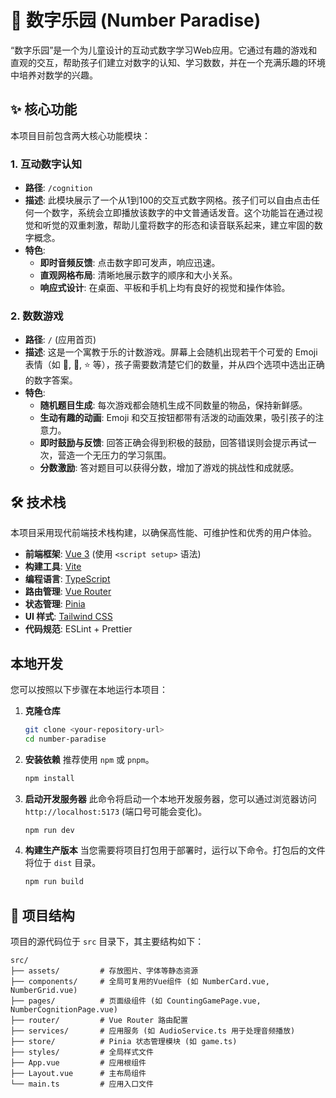 # 🚀 数字乐园 (Number Paradise)

“数字乐园”是一个为儿童设计的互动式数字学习Web应用。它通过有趣的游戏和直观的交互，帮助孩子们建立对数字的认知、学习数数，并在一个充满乐趣的环境中培养对数学的兴趣。

## ✨ 核心功能

本项目目前包含两大核心功能模块：

### 1. 互动数字认知

- **路径**: `/cognition`
- **描述**: 此模块展示了一个从1到100的交互式数字网格。孩子们可以自由点击任何一个数字，系统会立即播放该数字的中文普通话发音。这个功能旨在通过视觉和听觉的双重刺激，帮助儿童将数字的形态和读音联系起来，建立牢固的数字概念。
- **特色**:
    - **即时音频反馈**: 点击数字即可发声，响应迅速。
    - **直观网格布局**: 清晰地展示数字的顺序和大小关系。
    - **响应式设计**: 在桌面、平板和手机上均有良好的视觉和操作体验。

### 2. 数数游戏

- **路径**: `/` (应用首页)
- **描述**: 这是一个寓教于乐的计数游戏。屏幕上会随机出现若干个可爱的 Emoji 表情（如 🍎, 🍌, ⭐ 等），孩子需要数清楚它们的数量，并从四个选项中选出正确的数字答案。
- **特色**:
    - **随机题目生成**: 每次游戏都会随机生成不同数量的物品，保持新鲜感。
    - **生动有趣的动画**: Emoji 和交互按钮都带有活泼的动画效果，吸引孩子的注意力。
    - **即时鼓励与反馈**: 回答正确会得到积极的鼓励，回答错误则会提示再试一次，营造一个无压力的学习氛围。
    - **分数激励**: 答对题目可以获得分数，增加了游戏的挑战性和成就感。

## 🛠️ 技术栈

本项目采用现代前端技术栈构建，以确保高性能、可维护性和优秀的用户体验。

- **前端框架**: [Vue 3](https://vuejs.org/) (使用 `<script setup>` 语法)
- **构建工具**: [Vite](https://vitejs.dev/)
- **编程语言**: [TypeScript](https://www.typescriptlang.org/)
- **路由管理**: [Vue Router](https://router.vuejs.org/)
- **状态管理**: [Pinia](https://pinia.vuejs.org/)
- **UI 样式**: [Tailwind CSS](https://tailwindcss.com/)
- **代码规范**: ESLint + Prettier

## 本地开发

您可以按照以下步骤在本地运行本项目：

1.  **克隆仓库**
    ```bash
    git clone <your-repository-url>
    cd number-paradise
    ```

2.  **安装依赖**
    推荐使用 `npm` 或 `pnpm`。
    ```bash
    npm install
    ```

3.  **启动开发服务器**
    此命令将启动一个本地开发服务器，您可以通过浏览器访问 `http://localhost:5173` (端口号可能会变化)。
    ```bash
    npm run dev
    ```

4.  **构建生产版本**
    当您需要将项目打包用于部署时，运行以下命令。打包后的文件将位于 `dist` 目录。
    ```bash
    npm run build
    ```

## 📁 项目结构

项目的源代码位于 `src` 目录下，其主要结构如下：

```
src/
├── assets/         # 存放图片、字体等静态资源
├── components/     # 全局可复用的Vue组件 (如 NumberCard.vue, NumberGrid.vue)
├── pages/          # 页面级组件 (如 CountingGamePage.vue, NumberCognitionPage.vue)
├── router/         # Vue Router 路由配置
├── services/       # 应用服务 (如 AudioService.ts 用于处理音频播放)
├── store/          # Pinia 状态管理模块 (如 game.ts)
├── styles/         # 全局样式文件
├── App.vue         # 应用根组件
├── Layout.vue      # 主布局组件
└── main.ts         # 应用入口文件
